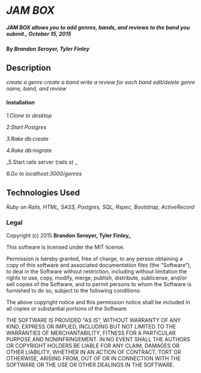 # _JAM BOX_

##### _JAM BOX allows you to add genres, bands, and reviews to the band you submit., October 15, 2015_

#### By _**Brandon Seroyer, Tyler Finley**_

## Description

_create a genre create a band write a review for each band edit/delete genre name, band, and review_


#### Installation
_1.Clone to desktop_

_2.Start Postgres_ 

_3.Rake db:create_ 

_4.Rake db:migrate_ 

_5.Start rails server (rails s) _

_6.Go to localhost:3000/genres_

## Technologies Used

_Ruby on Rails, HTML, SASS, Postgres, SQL, Rspec, Bootstrap, ActiveRecord_

### Legal

Copyright (c) 2015 **Brandon Seroyer, Tyler Finley_**

This software is licensed under the MIT license.

Permission is hereby granted, free of charge, to any person obtaining a copy
of this software and associated documentation files (the "Software"), to deal
in the Software without restriction, including without limitation the rights
to use, copy, modify, merge, publish, distribute, sublicense, and/or sell
copies of the Software, and to permit persons to whom the Software is
furnished to do so, subject to the following conditions:

The above copyright notice and this permission notice shall be included in
all copies or substantial portions of the Software.

THE SOFTWARE IS PROVIDED "AS IS", WITHOUT WARRANTY OF ANY KIND, EXPRESS OR
IMPLIED, INCLUDING BUT NOT LIMITED TO THE WARRANTIES OF MERCHANTABILITY,
FITNESS FOR A PARTICULAR PURPOSE AND NONINFRINGEMENT. IN NO EVENT SHALL THE
AUTHORS OR COPYRIGHT HOLDERS BE LIABLE FOR ANY CLAIM, DAMAGES OR OTHER
LIABILITY, WHETHER IN AN ACTION OF CONTRACT, TORT OR OTHERWISE, ARISING FROM,
OUT OF OR IN CONNECTION WITH THE SOFTWARE OR THE USE OR OTHER DEALINGS IN
THE SOFTWARE.
